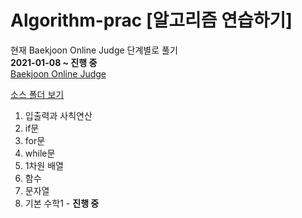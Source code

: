 Algorithm-prac [알고리즘 연습하기]
===================================

현재 Baekjoon Online Judge 단계별로 풀기    
**2021-01-08 ~ 진행 중**    
[Baekjoon Online Judge](https://www.acmicpc.net/ "Baekjoon Online Judge Link")  
  
[소스 폴더 보기](./BOJ/src/main)

1. 입출력과 사칙연산
1. if문
1. for문
1. while문
1. 1차원 배열
1. 함수
1. 문자열
1. 기본 수학1 - **진행 중**



